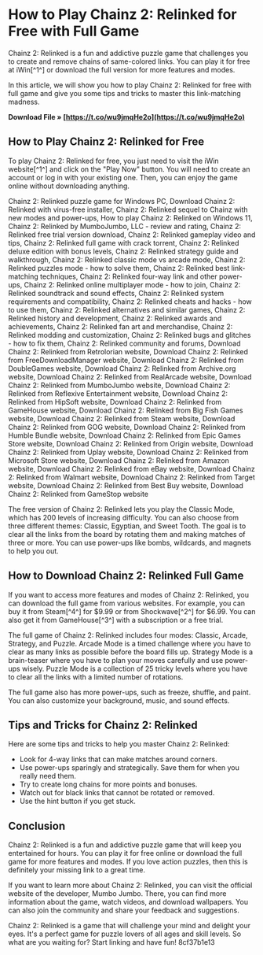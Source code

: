 
 
# How to Play Chainz 2: Relinked for Free with Full Game
 
Chainz 2: Relinked is a fun and addictive puzzle game that challenges you to create and remove chains of same-colored links. You can play it for free at iWin[^1^] or download the full version for more features and modes.
 
In this article, we will show you how to play Chainz 2: Relinked for free with full game and give you some tips and tricks to master this link-matching madness.
 
**Download File » [https://t.co/wu9jmqHe2o](https://t.co/wu9jmqHe2o)**


 
## How to Play Chainz 2: Relinked for Free
 
To play Chainz 2: Relinked for free, you just need to visit the iWin website[^1^] and click on the "Play Now" button. You will need to create an account or log in with your existing one. Then, you can enjoy the game online without downloading anything.
 
Chainz 2: Relinked puzzle game for Windows PC,  Download Chainz 2: Relinked with virus-free installer,  Chainz 2: Relinked sequel to Chainz with new modes and power-ups,  How to play Chainz 2: Relinked on Windows 11,  Chainz 2: Relinked by MumboJumbo, LLC - review and rating,  Chainz 2: Relinked free trial version download,  Chainz 2: Relinked gameplay video and tips,  Chainz 2: Relinked full game with crack torrent,  Chainz 2: Relinked deluxe edition with bonus levels,  Chainz 2: Relinked strategy guide and walkthrough,  Chainz 2: Relinked classic mode vs arcade mode,  Chainz 2: Relinked puzzles mode - how to solve them,  Chainz 2: Relinked best link-matching techniques,  Chainz 2: Relinked four-way link and other power-ups,  Chainz 2: Relinked online multiplayer mode - how to join,  Chainz 2: Relinked soundtrack and sound effects,  Chainz 2: Relinked system requirements and compatibility,  Chainz 2: Relinked cheats and hacks - how to use them,  Chainz 2: Relinked alternatives and similar games,  Chainz 2: Relinked history and development,  Chainz 2: Relinked awards and achievements,  Chainz 2: Relinked fan art and merchandise,  Chainz 2: Relinked modding and customization,  Chainz 2: Relinked bugs and glitches - how to fix them,  Chainz 2: Relinked community and forums,  Download Chainz 2: Relinked from Retrolorian website,  Download Chainz 2: Relinked from FreeDownloadManager website,  Download Chainz 2: Relinked from DoubleGames website,  Download Chainz 2: Relinked from Archive.org website,  Download Chainz 2: Relinked from RealArcade website,  Download Chainz 2: Relinked from MumboJumbo website,  Download Chainz 2: Relinked from Reflexive Entertainment website,  Download Chainz 2: Relinked from HipSoft website,  Download Chainz 2: Relinked from GameHouse website,  Download Chainz 2: Relinked from Big Fish Games website,  Download Chainz 2: Relinked from Steam website,  Download Chainz 2: Relinked from GOG website,  Download Chainz 2: Relinked from Humble Bundle website,  Download Chainz 2: Relinked from Epic Games Store website,  Download Chainz 2: Relinked from Origin website,  Download Chainz 2: Relinked from Uplay website,  Download Chainz 2: Relinked from Microsoft Store website,  Download Chainz 2: Relinked from Amazon website,  Download Chainz 2: Relinked from eBay website,  Download Chainz 2: Relinked from Walmart website,  Download Chainz 2: Relinked from Target website,  Download Chainz 2: Relinked from Best Buy website,  Download Chainz 2: Relinked from GameStop website
 
The free version of Chainz 2: Relinked lets you play the Classic Mode, which has 200 levels of increasing difficulty. You can also choose from three different themes: Classic, Egyptian, and Sweet Tooth. The goal is to clear all the links from the board by rotating them and making matches of three or more. You can use power-ups like bombs, wildcards, and magnets to help you out.
 
## How to Download Chainz 2: Relinked Full Game
 
If you want to access more features and modes of Chainz 2: Relinked, you can download the full game from various websites. For example, you can buy it from Steam[^4^] for $9.99 or from Shockwave[^2^] for $6.99. You can also get it from GameHouse[^3^] with a subscription or a free trial.
 
The full game of Chainz 2: Relinked includes four modes: Classic, Arcade, Strategy, and Puzzle. Arcade Mode is a timed challenge where you have to clear as many links as possible before the board fills up. Strategy Mode is a brain-teaser where you have to plan your moves carefully and use power-ups wisely. Puzzle Mode is a collection of 25 tricky levels where you have to clear all the links with a limited number of rotations.
 
The full game also has more power-ups, such as freeze, shuffle, and paint. You can also customize your background, music, and sound effects.
 
## Tips and Tricks for Chainz 2: Relinked
 
Here are some tips and tricks to help you master Chainz 2: Relinked:
 
- Look for 4-way links that can make matches around corners.
- Use power-ups sparingly and strategically. Save them for when you really need them.
- Try to create long chains for more points and bonuses.
- Watch out for black links that cannot be rotated or removed.
- Use the hint button if you get stuck.

## Conclusion
 
Chainz 2: Relinked is a fun and addictive puzzle game that will keep you entertained for hours. You can play it for free online or download the full game for more features and modes. If you love action puzzles, then this is definitely your missing link to a great time.

If you want to learn more about Chainz 2: Relinked, you can visit the official website of the developer, Mumbo Jumbo. There, you can find more information about the game, watch videos, and download wallpapers. You can also join the community and share your feedback and suggestions.
 
Chainz 2: Relinked is a game that will challenge your mind and delight your eyes. It's a perfect game for puzzle lovers of all ages and skill levels. So what are you waiting for? Start linking and have fun!
 8cf37b1e13
 
